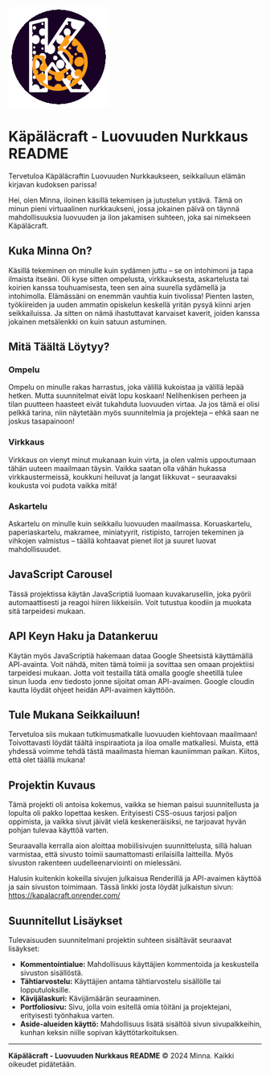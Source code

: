 ![käpäläcraft](public/img/logo.png)
# Käpäläcraft - Luovuuden Nurkkaus README

Tervetuloa Käpäläcraftin Luovuuden Nurkkaukseen, seikkailuun elämän kirjavan kudoksen parissa!

Hei, olen Minna, iloinen käsillä tekemisen ja jutustelun ystävä. Tämä on minun pieni virtuaalinen nurkkaukseni, jossa jokainen päivä on täynnä mahdollisuuksia luovuuden ja ilon jakamisen suhteen, joka sai nimekseen Käpäläcraft.

## Kuka Minna On?

Käsillä tekeminen on minulle kuin sydämen juttu – se on intohimoni ja tapa ilmaista itseäni. Oli kyse sitten ompelusta, virkkauksesta, askartelusta tai koirien kanssa touhuamisesta, teen sen aina suurella sydämellä ja intohimolla. Elämässäni on enemmän vauhtia kuin tivolissa! Pienten lasten, työkiireiden ja uuden ammatin opiskelun keskellä yritän pysyä kiinni arjen seikkailuissa. Ja sitten on nämä ihastuttavat karvaiset kaverit, joiden kanssa jokainen metsälenkki on kuin satuun astuminen. 

## Mitä Täältä Löytyy?

### Ompelu
Ompelu on minulle rakas harrastus, joka välillä kukoistaa ja välillä lepää hetken. Mutta suunnitelmat eivät lopu koskaan! Nelihenkisen perheen ja tilan puutteen haasteet eivät tukahduta luovuuden virtaa. Ja jos tämä ei olisi pelkkä tarina, niin näytetään myös suunnitelmia ja projekteja – ehkä saan ne joskus tasapainoon!

### Virkkaus
Virkkaus on vienyt minut mukanaan kuin virta, ja olen valmis uppoutumaan tähän uuteen maailmaan täysin. Vaikka saatan olla vähän hukassa virkkaustermeissä, koukkuni heiluvat ja langat liikkuvat – seuraavaksi koukusta voi pudota vaikka mitä!

### Askartelu
Askartelu on minulle kuin seikkailu luovuuden maailmassa. Koruaskartelu, paperiaskartelu, makramee, miniatyyrit, ristipisto, tarrojen tekeminen ja vihkojen valmistus – täällä kohtaavat pienet ilot ja suuret luovat mahdollisuudet.

## JavaScript Carousel

Tässä projektissa käytän JavaScriptiä luomaan kuvakarusellin, joka pyörii automaattisesti ja reagoi hiiren liikkeisiin. Voit tutustua koodiin ja muokata sitä tarpeidesi mukaan.

## API Keyn Haku ja Datankeruu

Käytän myös JavaScriptiä hakemaan dataa Google Sheetsistä käyttämällä API-avainta. Voit nähdä, miten tämä toimii ja sovittaa sen omaan projektiisi tarpeidesi mukaan. Jotta voit testailla tätä omalla google sheetillä tulee sinun luoda .env tiedosto jonne sijoitat oman API-avaimen. Google cloudin kautta löydät ohjeet heidän API-avaimen käyttöön.

## Tule Mukana Seikkailuun!

Tervetuloa siis mukaan tutkimusmatkalle luovuuden kiehtovaan maailmaan! Toivottavasti löydät täältä inspiraatiota ja iloa omalle matkallesi. Muista, että yhdessä voimme tehdä tästä maailmasta hieman kauniimman paikan. Kiitos, että olet täällä mukana!

## Projektin Kuvaus

Tämä projekti oli antoisa kokemus, vaikka se hieman paisui suunnitellusta ja lopulta oli pakko lopettaa kesken. Erityisesti CSS-osuus tarjosi paljon oppimista, ja vaikka sivut jäivät vielä keskeneräisiksi, ne tarjoavat hyvän pohjan tulevaa käyttöä varten.

Seuraavalla kerralla aion aloittaa mobiilisivujen suunnittelusta, sillä haluan varmistaa, että sivusto toimii saumattomasti erilaisilla laitteilla. Myös sivuston rakenteen uudelleenarviointi on mielessäni.

Halusin kuitenkin kokeilla sivujen julkaisua Renderillä ja API-avaimen käyttöä ja sain sivuston toimimaan. Tässä linkki josta löydät julkaistun sivun: 
https://kapalacraft.onrender.com/ 

## Suunnitellut Lisäykset

Tulevaisuuden suunnitelmani projektin suhteen sisältävät seuraavat lisäykset:

- **Kommentointialue:** Mahdollisuus käyttäjien kommentoida ja keskustella sivuston sisällöstä.
- **Tähtiarvostelu:** Käyttäjien antama tähtiarvostelu sisällölle tai lopputuloksille.
- **Kävijälaskuri:** Kävijämäärän seuraaminen.
- **Portfoliosivu:** Sivu, jolla voin esitellä omia töitäni ja projektejani, erityisesti työnhakua varten.
- **Aside-alueiden käyttö:** Mahdollisuus lisätä sisältöä sivun sivupalkkeihin, kunhan keksin niille sopivan käyttötarkoituksen.

---

**Käpäläcraft - Luovuuden Nurkkaus README** © 2024 Minna. Kaikki oikeudet pidätetään.

